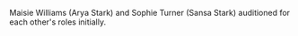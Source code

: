Maisie Williams (Arya Stark) and Sophie Turner (Sansa Stark) auditioned for each other's roles initially.

